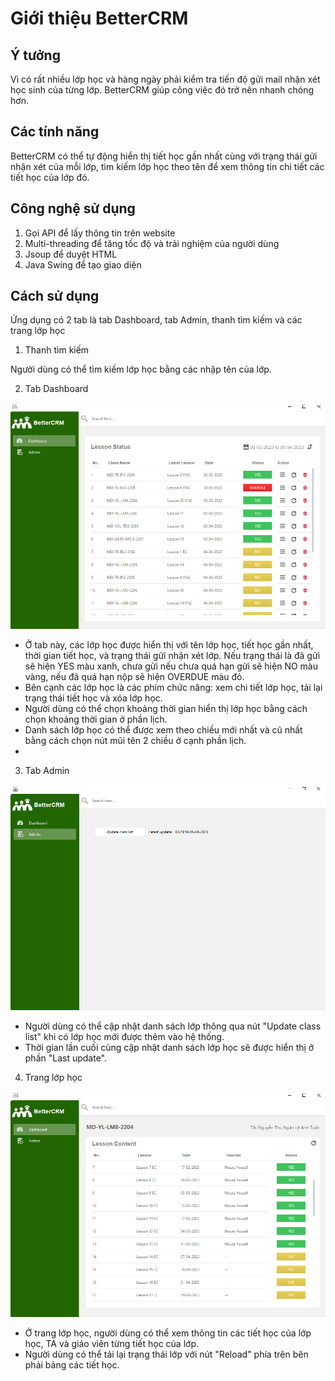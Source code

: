# Giới thiệu BetterCRM

## Ý tưởng

Vì có rất nhiều lớp học và hàng ngày phải kiểm tra tiến độ gửi mail nhận xét học sinh của từng lớp. BetterCRM giúp công việc đó trở nên nhanh chóng hơn.

## Các tính năng

BetterCRM có thể tự động hiển thị tiết học gần nhất cùng với trạng thái gửi nhận xét của mỗi lớp, tìm kiếm lớp học theo tên để xem thông tin chi tiết các tiết học của lớp đó.

## Công nghệ sử dụng

1. Gọi API để lấy thông tin trên website
2. Multi-threading để tăng tốc độ và trải nghiệm của người dùng
3. Jsoup để duyệt HTML
4. Java Swing để tạo giao diện

## Cách sử dụng

Ứng dụng có 2 tab là tab Dashboard, tab Admin, thanh tìm kiếm và các trang lớp học

1. Thanh tìm kiếm

Người dùng có thể tìm kiếm lớp học bằng các nhập tên của lớp.

2. Tab Dashboard

![Tab Dashboard](https://github.com/monkeydminh49/BetterCRM/blob/master/doc/img/dashboard_bettercrm.png?raw=true)

- Ở tab này, các lớp học được hiển thị với tên lớp học, tiết học gần nhất, thời gian tiết học,
  và trạng thái gửi nhận xét lớp. Nếu trạng thái là đã gửi sẽ hiện YES màu xanh, chưa gửi nếu chưa quá hạn gửi sẽ hiện
  NO màu vàng, nếu đã quá hạn nộp sẽ hiện OVERDUE màu đỏ.
- Bên cạnh các lớp học là các phím chức năng: xem chi tiết lớp học, tải lại trạng thái tiết học và xóa lớp học.
- Người dùng có thể chọn khoảng thời gian hiển thị lớp học bằng cách chọn khoảng thời gian ở phần lịch.
- Danh sách lớp học có thể được xem theo chiều mới nhất và cũ nhất bằng cách chọn nút mũi tên 2 chiều ở cạnh phần lịch.
- 

3. Tab Admin

![Tab Admin](https://github.com/monkeydminh49/BetterCRM/blob/master/doc/img/admin_bettercrm.png?raw=true)

- Người dùng có thể cập nhật danh sách lớp thông qua nút "Update class list" khi có lớp học mới được thêm vào hệ thống.
- Thời gian lần cuối cùng cập nhật danh sách lớp học sẽ được hiển thị ở phần "Last update".

4. Trang lớp học

![Trang lớp học](https://github.com/monkeydminh49/BetterCRM/blob/master/doc/img/class_bettercrm.png?raw=true)

- Ở trang lớp học, người dùng có thể xem thông tin các tiết học của lớp học, TA và giáo viên từng tiết học của lớp.
- Người dùng có thể tải lại trạng thái lớp với nút "Reload" phía trên bên phải bảng các tiết học.
